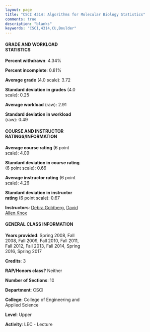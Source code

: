 ```yaml
---
layout: page
title: "CSCI 4314: Algorithms for Molecular Biology Statistics"
comments: true
description: "blanks"
keywords: "CSCI,4314,CU,Boulder"
---
```

<head>
<script src="https://ajax.googleapis.com/ajax/libs/jquery/2.1.3/jquery.min.js"></script>
<script src="https://dl.dropboxusercontent.com/s/pc42nxpaw1ea4o9/highcharts.js?dl=0"></script>
<!-- <script src="../assets/js/highcharts.js"></script> -->
<style type="text/css">@font-face {
	font-family: "Bebas Neue";
	src: url(https://www.filehosting.org/file/details/544349/BebasNeue Regular.otf) format("opentype");
	}
	h1.Bebas { 
		font-family: "Bebas Neue", Verdana, Tahoma;
	}
</style>
</head>
<body>
	<div id="container" style="float: right; width: 45%; height: 88%; margin-left: 2.5%; margin-right: 2.5%;"></div>
	<script language="JavaScript">
		$(document).ready(function() {
		var chart = {type: 'column'};
		var title = {text: 'Grade Distribution'};
		var xAxis = {categories: ['A','B','C','D','F'],crosshair: true};
		var yAxis = {min: 0,title: {text: 'Percentage'}};
		var tooltip = {headerFormat: '<center><b><span style="font-size:20px">{point.key}</span></b></center>',
		               pointFormat: '<td style="padding:0"><b>{point.y:.1f}%</b></td>',
		               footerFormat: '</table>',shared: true,useHTML: true};
		var plotOptions = {column: {pointPadding: 0.0,borderWidth: 0}};  
		var credits = {enabled: false};var series= [{name: 'Percent',data: [81.78,13.67,3.68,0.0,0.87,]}];
		var json = {};
		json.chart = chart;
		json.title = title;
		json.tooltip = tooltip;
		json.xAxis = xAxis;
		json.yAxis = yAxis;  
		json.series = series;
		json.plotOptions = plotOptions;  
		json.credits = credits;
		$('#container').highcharts(json);
	});
	</script>
</body>
			   
#### GRADE AND WORKLOAD STATISTICS

**Percent withdrawn**: 4.34%

**Percent incomplete**: 0.81%

**Average grade** (4.0 scale): 3.72

**Standard deviation in grades** (4.0 scale): 0.25

**Average workload** (raw): 2.91

**Standard deviation in workload** (raw): 0.49

#### COURSE AND INSTRUCTOR RATINGS/INFORMATION

**Average course rating** (6 point scale): 4.09

**Standard deviation in course rating** (6 point scale): 0.66

**Average instructor rating** (6 point scale): 4.26

**Standard deviation in instructor rating** (6 point scale): 0.67

**Instructors**: <a href='../../instructors/Debra_Goldberg'>Debra Goldberg</a>, <a href='../../instructors/David_Allen_Knox'>David Allen Knox</a>

#### GENERAL CLASS INFORMATION

**Years provided**: Spring 2008, Fall 2008, Fall 2009, Fall 2010, Fall 2011, Fall 2012, Fall 2013, Fall 2014, Spring 2016, Spring 2017

**Credits**: 3

**RAP/Honors class?** Neither

**Number of Sections**: 10

**Department**: CSCI

**College**: College of Engineering and Applied Science

**Level**: Upper

**Activity**: LEC - Lecture
